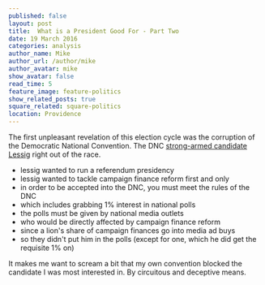 ```yaml
---
published: false
layout: post
title:  What is a President Good For - Part Two
date: 19 March 2016
categories: analysis
author_name: Mike
author_url: /author/mike
author_avatar: mike
show_avatar: false
read_time: 5
feature_image: feature-politics
show_related_posts: true
square_related: square-politics
location: Providence
---
```


The first unpleasant revelation of this election cycle was the corruption of the Democratic National Convention. The DNC [strong-armed candidate Lessig](https://en.wikipedia.org/wiki/Lawrence_Lessig_presidential_campaign,_2016#Out) right out of the race.

* lessig wanted to run a referendum presidency
* lessig wanted to tackle campaign finance reform first and only
* in order to be accepted into the DNC, you must meet the rules of the DNC
* which includes grabbing 1% interest in national polls
* the polls must be given by national media outlets
* who would be directly affected by campaign finance reform
* since a lion's share of campaign finances go into media ad buys
* so they didn't put him in the polls (except for one, which he did get the requisite 1% on)

It makes me want to scream a bit that my own convention blocked the candidate I was most interested in. By circuitous and deceptive means.
